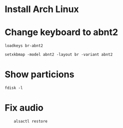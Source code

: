 # Install Arch Linux


# Change keyboard to abnt2
```
loadkeys br-abnt2

setxkbmap -model abnt2 -layout br -variant abnt2
```

# Show particions
```
fdisk -l
```

# Fix audio
```
    alsactl restore
```